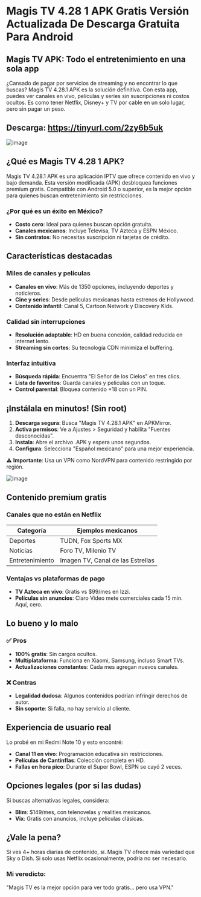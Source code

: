 # Magis TV 4.28 1 APK Gratis Versión Actualizada De Descarga Gratuita Para Android

## Magis TV APK: Todo el entretenimiento en una sola app  

¿Cansado de pagar por servicios de streaming y no encontrar lo que buscas? Magis TV 4.28.1 APK es la solución definitiva. Con esta app, puedes ver canales en vivo, películas y series sin suscripciones ni costos ocultos. Es como tener Netflix, Disney+ y TV por cable en un solo lugar, pero sin pagar un peso.  

## Descarga: https://tinyurl.com/2zy6b5uk

![image](https://github.com/user-attachments/assets/a8709e65-356d-4046-a2ef-c21752417821)

## ¿Qué es Magis TV 4.28 1 APK?  

Magis TV 4.28.1 APK es una aplicación IPTV que ofrece contenido en vivo y bajo demanda. Esta versión modificada (APK) desbloquea funciones premium gratis. Compatible con Android 5.0 o superior, es la mejor opción para quienes buscan entretenimiento sin restricciones.  

### ¿Por qué es un éxito en México?  
- **Costo cero**: Ideal para quienes buscan opción gratuita.  
- **Canales mexicanos**: Incluye Televisa, TV Azteca y ESPN México.  
- **Sin contratos**: No necesitas suscripción ni tarjetas de crédito.  

## Características destacadas  

### Miles de canales y películas  
- **Canales en vivo**: Más de 1350 opciones, incluyendo deportes y noticieros.  
- **Cine y series**: Desde películas mexicanas hasta estrenos de Hollywood.  
- **Contenido infantil**: Canal 5, Cartoon Network y Discovery Kids.  

### Calidad sin interrupciones  
- **Resolución adaptable**: HD en buena conexión, calidad reducida en internet lento.  
- **Streaming sin cortes**: Su tecnología CDN minimiza el buffering.  

### Interfaz intuitiva  
- **Búsqueda rápida**: Encuentra "El Señor de los Cielos" en tres clics.  
- **Lista de favoritos**: Guarda canales y películas con un toque.  
- **Control parental**: Bloquea contenido +18 con un PIN.  

## ¡Instálala en minutos! (Sin root)  

1. **Descarga segura**: Busca "Magis TV 4.28.1 APK" en APKMirror.  
2. **Activa permisos**: Ve a Ajustes > Seguridad y habilita "Fuentes desconocidas".  
3. **Instala**: Abre el archivo .APK y espera unos segundos.  
4. **Configura**: Selecciona "Español mexicano" para una mejor experiencia.  

⚠️ **Importante**: Usa un VPN como NordVPN para contenido restringido por región.  

![image](https://github.com/user-attachments/assets/57924ed2-046d-4000-a577-c4a816517664)

## Contenido premium gratis  

### Canales que no están en Netflix  
| Categoría | Ejemplos mexicanos |  
|------------|-----------------|  
| Deportes | TUDN, Fox Sports MX |  
| Noticias | Foro TV, Milenio TV |  
| Entretenimiento | Imagen TV, Canal de las Estrellas |  

### Ventajas vs plataformas de pago  
- **TV Azteca en vivo**: Gratis vs $99/mes en Izzi.  
- **Películas sin anuncios**: Claro Video mete comerciales cada 15 min. Aquí, cero.  

## Lo bueno y lo malo  

### ✅ Pros  
- **100% gratis**: Sin cargos ocultos.  
- **Multiplataforma**: Funciona en Xiaomi, Samsung, incluso Smart TVs.  
- **Actualizaciones constantes**: Cada mes agregan nuevos canales.  

### ❌ Contras  
- **Legalidad dudosa**: Algunos contenidos podrían infringir derechos de autor.  
- **Sin soporte**: Si falla, no hay servicio al cliente.  

## Experiencia de usuario real  

Lo probé en mi Redmi Note 10 y esto encontré:  
- **Canal 11 en vivo**: Programación educativa sin restricciones.  
- **Películas de Cantinflas**: Colección completa en HD.  
- **Fallas en hora pico**: Durante el Super Bowl, ESPN se cayó 2 veces.  

## Opciones legales (por si las dudas)  
Si buscas alternativas legales, considera:  
- **Blim**: $149/mes, con telenovelas y realities mexicanos.  
- **Vix**: Gratis con anuncios, incluye películas clásicas.  

## ¿Vale la pena?  

Si ves 4+ horas diarias de contenido, sí. Magis TV ofrece más variedad que Sky o Dish. Si solo usas Netflix ocasionalmente, podría no ser necesario.  

### Mi veredicto:  
"Magis TV es la mejor opción para ver todo gratis... pero usa VPN."  
